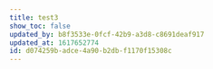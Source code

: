 ```yaml
---
title: test3
show_toc: false
updated_by: b8f3533e-0fcf-42b9-a3d8-c8691deaf917
updated_at: 1617652774
id: d074259b-adce-4a90-b2db-f1170f15308c
---
```

